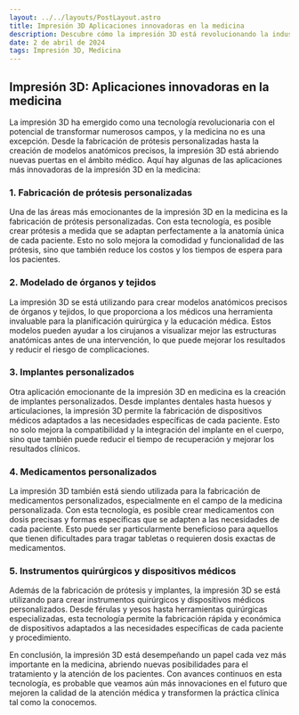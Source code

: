 ```yaml
---
layout: ../../layouts/PostLayout.astro
title: Impresión 3D Aplicaciones innovadoras en la medicina
description: Descubre cómo la impresión 3D está revolucionando la industria médica con nuevas aplicaciones y avances tecnológicos.
date: 2 de abril de 2024
tags: Impresión 3D, Medicina
---
```


## **Impresión 3D: Aplicaciones innovadoras en la medicina**

La impresión 3D ha emergido como una tecnología revolucionaria con el potencial de transformar numerosos campos, y la medicina no es una excepción. Desde la fabricación de prótesis personalizadas hasta la creación de modelos anatómicos precisos, la impresión 3D está abriendo nuevas puertas en el ámbito médico. Aquí hay algunas de las aplicaciones más innovadoras de la impresión 3D en la medicina:

### **1. Fabricación de prótesis personalizadas**
Una de las áreas más emocionantes de la impresión 3D en la medicina es la fabricación de prótesis personalizadas. Con esta tecnología, es posible crear prótesis a medida que se adaptan perfectamente a la anatomía única de cada paciente. Esto no solo mejora la comodidad y funcionalidad de las prótesis, sino que también reduce los costos y los tiempos de espera para los pacientes.

### **2. Modelado de órganos y tejidos**
La impresión 3D se está utilizando para crear modelos anatómicos precisos de órganos y tejidos, lo que proporciona a los médicos una herramienta invaluable para la planificación quirúrgica y la educación médica. Estos modelos pueden ayudar a los cirujanos a visualizar mejor las estructuras anatómicas antes de una intervención, lo que puede mejorar los resultados y reducir el riesgo de complicaciones.

### **3. Implantes personalizados**
Otra aplicación emocionante de la impresión 3D en medicina es la creación de implantes personalizados. Desde implantes dentales hasta huesos y articulaciones, la impresión 3D permite la fabricación de dispositivos médicos adaptados a las necesidades específicas de cada paciente. Esto no solo mejora la compatibilidad y la integración del implante en el cuerpo, sino que también puede reducir el tiempo de recuperación y mejorar los resultados clínicos.

### **4. Medicamentos personalizados**
La impresión 3D también está siendo utilizada para la fabricación de medicamentos personalizados, especialmente en el campo de la medicina personalizada. Con esta tecnología, es posible crear medicamentos con dosis precisas y formas específicas que se adapten a las necesidades de cada paciente. Esto puede ser particularmente beneficioso para aquellos que tienen dificultades para tragar tabletas o requieren dosis exactas de medicamentos.

### **5. Instrumentos quirúrgicos y dispositivos médicos**
Además de la fabricación de prótesis y implantes, la impresión 3D se está utilizando para crear instrumentos quirúrgicos y dispositivos médicos personalizados. Desde férulas y yesos hasta herramientas quirúrgicas especializadas, esta tecnología permite la fabricación rápida y económica de dispositivos adaptados a las necesidades específicas de cada paciente y procedimiento.

En conclusión, la impresión 3D está desempeñando un papel cada vez más importante en la medicina, abriendo nuevas posibilidades para el tratamiento y la atención de los pacientes. Con avances continuos en esta tecnología, es probable que veamos aún más innovaciones en el futuro que mejoren la calidad de la atención médica y transformen la práctica clínica tal como la conocemos.
